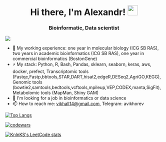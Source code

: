 <h1 align="center">Hi there, I'm Alexandr!
<img src="https://github.com/blackcater/blackcater/raw/main/images/Hi.gif" height="32"/></h1>
<h3 align="center">Bioinformatic, Data scientist</h3>

![](https://komarev.com/ghpvc/?username=vikhall)

- 🔭 My working experience: one year in molecular biology (ICG SB RAS), two years in academic bioinformatics (ICG SB RAS), one year in commercial bioinformatics (BostonGene)
- ⚡ My stack: Python, R, Bash, Pandas, sklearn, seaborn, keras, aws, docker, prefect, Transcriptomic tools (Fastqc,Fastp,bbtools,STAR,DART,hisat2,edgeR,DESeq2,AgriGO,KEGG), Genomic tools (bowtie2,samtools,bedtools,vcftools,mpileup,VEP,CODEX,manta,SigFit), Metabolomic tools (MapMan, Shiny GAM)
- 💬 I'm looking for a job in bioinformatics or data science 
- 📫 How to reach me: vikhall14@gmail.com, Telegram: avikhorev

[![Top Langs](https://github-readme-stats.vercel.app/api/top-langs/?username=vikhall&layout=compact)](https://github.com/vikhalla/github-readme-stats)

[![codewars](https://www.codewars.com/users/username/badges/large)](https://www.codewars.com/users/avikhorev)

[![KnlnKS's LeetCode stats](https://leetcode-stats-six.vercel.app/api?username=avikhorev)](https://github.com/KnlnKS/leetcode-stats)


<!--
**vikhall/vikhall** is a ✨ _special_ ✨ repository because its `README.md` (this file) appears on your GitHub profile.

Here are some ideas to get you started:


- 🌱 I’m currently learning ...
- 👯 I’m looking to collaborate on ...
- 🤔 I’m looking for help with ...
- 💬 Ask me about ...
- 📫 How to reach me: ...
- 😄 Pronouns: ...
- ⚡ Fun fact: ...
-->
